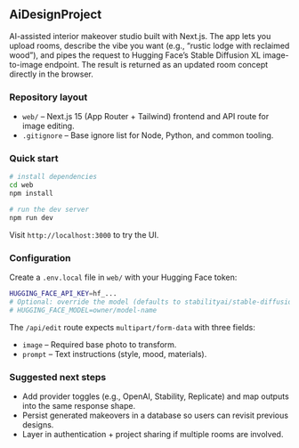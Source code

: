 ## AiDesignProject

AI-assisted interior makeover studio built with Next.js. The app lets you upload
rooms, describe the vibe you want (e.g., “rustic lodge with reclaimed wood”), and
pipes the request to Hugging Face’s Stable Diffusion XL image-to-image endpoint.
The result is returned as an updated room concept directly in the browser.

### Repository layout

- `web/` – Next.js 15 (App Router + Tailwind) frontend and API route for image editing.
- `.gitignore` – Base ignore list for Node, Python, and common tooling.

### Quick start

```bash
# install dependencies
cd web
npm install

# run the dev server
npm run dev
```

Visit `http://localhost:3000` to try the UI.

### Configuration

Create a `.env.local` file in `web/` with your Hugging Face token:

```bash
HUGGING_FACE_API_KEY=hf_...
# Optional: override the model (defaults to stabilityai/stable-diffusion-xl-base-1.0)
# HUGGING_FACE_MODEL=owner/model-name
```

The `/api/edit` route expects `multipart/form-data` with three fields:

- `image` – Required base photo to transform.
- `prompt` – Text instructions (style, mood, materials).

### Suggested next steps

- Add provider toggles (e.g., OpenAI, Stability, Replicate) and map outputs into the same response shape.
- Persist generated makeovers in a database so users can revisit previous designs.
- Layer in authentication + project sharing if multiple rooms are involved.
